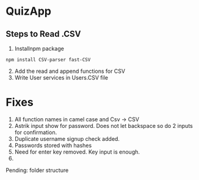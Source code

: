 # QuizApp

## Steps to Read .CSV
1. Installnpm package
```
npm install CSV-parser fast-CSV
```
2. Add the read and append functions for CSV
3. Write User services in Users.CSV file

# Fixes
1. All function names in camel case and Csv -> CSV 
2. Astrik input show for password. Does not let backspace so do 2 inputs for confirmation.
3. Duplicate username signup check added.
4. Passwords stored with hashes
5. Need for enter key removed. Key input is enough.
6. 


Pending:
folder structure